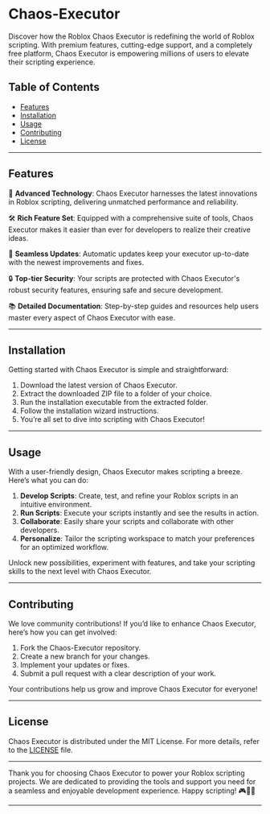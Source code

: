 # Chaos-Executor

Discover how the Roblox Chaos Executor is redefining the world of Roblox scripting. With premium features, cutting-edge support, and a completely free platform, Chaos Executor is empowering millions of users to elevate their scripting experience.

## Table of Contents

- [Features](#features)
- [Installation](#installation)
- [Usage](#usage)
- [Contributing](#contributing)
- [License](#license)

---

## Features

🚀 **Advanced Technology**: Chaos Executor harnesses the latest innovations in Roblox scripting, delivering unmatched performance and reliability.

🛠 **Rich Feature Set**: Equipped with a comprehensive suite of tools, Chaos Executor makes it easier than ever for developers to realize their creative ideas.

🔄 **Seamless Updates**: Automatic updates keep your executor up-to-date with the newest improvements and fixes.

🔒 **Top-tier Security**: Your scripts are protected with Chaos Executor's robust security features, ensuring safe and secure development.

📚 **Detailed Documentation**: Step-by-step guides and resources help users master every aspect of Chaos Executor with ease.

---

## Installation

Getting started with Chaos Executor is simple and straightforward:

1. Download the latest version of Chaos Executor.
2. Extract the downloaded ZIP file to a folder of your choice.
3. Run the installation executable from the extracted folder.
4. Follow the installation wizard instructions.
5. You’re all set to dive into scripting with Chaos Executor!

---

## Usage

With a user-friendly design, Chaos Executor makes scripting a breeze. Here’s what you can do:

1. **Develop Scripts**: Create, test, and refine your Roblox scripts in an intuitive environment.
2. **Run Scripts**: Execute your scripts instantly and see the results in action.
3. **Collaborate**: Easily share your scripts and collaborate with other developers.
4. **Personalize**: Tailor the scripting workspace to match your preferences for an optimized workflow.

Unlock new possibilities, experiment with features, and take your scripting skills to the next level with Chaos Executor.

---

## Contributing

We love community contributions! If you’d like to enhance Chaos Executor, here’s how you can get involved:

1. Fork the Chaos-Executor repository.
2. Create a new branch for your changes.
3. Implement your updates or fixes.
4. Submit a pull request with a clear description of your work.

Your contributions help us grow and improve Chaos Executor for everyone!

---

## License

Chaos Executor is distributed under the MIT License. For more details, refer to the [LICENSE](LICENSE) file.

---

Thank you for choosing Chaos Executor to power your Roblox scripting projects. We are dedicated to providing the tools and support you need for a seamless and enjoyable development experience. Happy scripting! 🎮🚀👾

---

    
